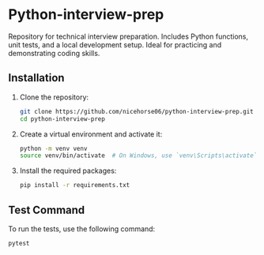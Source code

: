 # Python-interview-prep

Repository for technical interview preparation. Includes Python functions, unit tests, and a local development setup. Ideal for practicing and demonstrating coding skills.

## Installation

1. Clone the repository:
    ```sh
    git clone https://github.com/nicehorse06/python-interview-prep.git
    cd python-interview-prep
    ```

2. Create a virtual environment and activate it:
    ```sh
    python -m venv venv
    source venv/bin/activate  # On Windows, use `venv\Scripts\activate`
    ```

3. Install the required packages:
    ```sh
    pip install -r requirements.txt
    ```

## Test Command

To run the tests, use the following command:
```sh
pytest
```